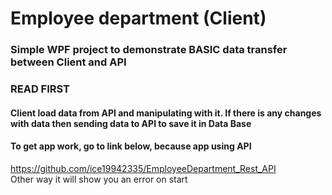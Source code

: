 # Employee department (Client)

### Simple WPF project to demonstrate BASIC data transfer between Client and API

### READ FIRST
#### Client load data from API and manipulating with it. If there is any changes with data then sending data to API to save it in Data Base

#### To get app work, go to link below, because app using API
https://github.com/ice19942335/EmployeeDepartment_Rest_API <br>
Other way it will show you an error on start

